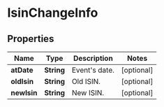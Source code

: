 # IsinChangeInfo

## Properties

 Name        | Type       | Description       | Notes      
-------------|------------|-------------------|------------
 **atDate**  | **String** | Event&#39;s date. | [optional] 
 **oldIsin** | **String** | Old ISIN.         | [optional] 
 **newIsin** | **String** | New ISIN.         | [optional] 



